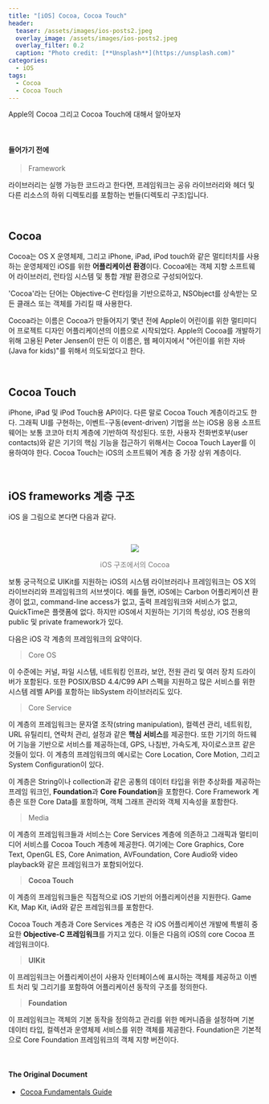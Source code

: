 ```yaml
---
title: "[iOS] Cocoa, Cocoa Touch"
header:
  teaser: /assets/images/ios-posts2.jpeg
  overlay_image: /assets/images/ios-posts2.jpeg
  overlay_filter: 0.2
  caption: "Photo credit: [**Unsplash**](https://unsplash.com)"
categories:
  - iOS
tags:
  - Cocoa
  - Cocoa Touch
---
```


Apple의 Cocoa 그리고 Cocoa Touch에 대해서 알아보자

<br>

#### 들어가기 전에

> Framework

라이브러리는 실행 가능한 코드라고 한다면, 프레임워크는 공유 라이브러리와 헤더 및 다른 리소스의 하위 디렉토리를 포함하는 번들(디렉토리 구조)입니다.

<br>

## Cocoa

Cocoa는 OS X 운영체제, 그리고 iPhone, iPad, iPod touch와 같은 멀티터치를 사용하는 운영체제인 iOS를 위한 **어플리케이션 환경**이다. Cocoa에는 객체 지향 소프트웨어 라이브러리, 런타임 시스템 및 통합 개발 환경으로 구성되어있다.

'Cocoa'라는 단어는 Objective-C 런타임을 기반으로하고, NSObject를 상속받는 모든 클래스 또는 객체를 가리킬 때 사용한다.

Cocoa라는 이름은 Cocoa가 만들어지기 몇년 전에 Apple이 어린이를 위한 멀티미디어 프로젝트 디자인 어플리케이션의 이름으로 시작되었다. Apple의 Cocoa를 개발하기 위해 고용된 Peter Jensen이 만든 이 이름은, 웹 페이지에서 "어린이를 위한 자바(Java for kids)"를 위해서 의도되었다고 한다.

<br>

## Cocoa Touch

iPhone, iPad 및 iPod Touch용 API이다. 다른 말로 Cocoa Touch 계층이라고도 한다. 그래픽 UI를 구현하는, 이벤트-구동(event-driven) 기법을 쓰는 iOS용 응용 소프트웨어는 보통 코코아 터치 계층에 기반하여 작성된다. 또한, 사용자 전화번호부(user contacts)와 같은 기기의 핵심 기능을 접근하기 위해서는 Cocoa Touch Layer를 이용하여야 한다. Cocoa Touch는 iOS의 소프트웨어 계층 중 가장 상위 계층이다. 

<br>

## iOS frameworks 계층 구조

iOS 을 그림으로 본다면 다음과 같다.

<br>

<p align="center"><img src="https://developer.apple.com/library/archive/documentation/Cocoa/Conceptual/CocoaFundamentals/Art/architecture_stack.jpg"></p>
<p align="center"><font color="#777777" weight="bold">iOS 구조에서의 Cocoa</font></p>

보통 궁극적으로 UIKit를 지원하는 iOS의 시스템 라이브러리나 프레임워크는 OS X의 라이브러리와 프레임워크의 서브셋이다. 예를 들면, iOS에는 Carbon 어플리케이션 환경이 없고, command-line access가 없고, 출력 프레임워크와 서비스가 없고, QuickTime은 플랫폼에 없다. 하지만 iOS에서 지원하는 기기의 특성상, iOS 전용의 public 및 private framework가 있다.

다음은 iOS 각 계층의 프레임워크의 요약이다.

> Core OS

이 수준에는 커널, 파일 시스템, 네트워킹 인프라, 보안, 전원 관리 및 여러 장치 드라이버가 포함된다. 또한 POSIX/BSD 4.4/C99 API 스펙을 지원하고 많은 서비스를 위한 시스템 레벨 API를 포함하는 libSystem 라이브러리도 있다.

> Core Service

이 계층의 프레임워크는 문자열 조작(string manipulation), 컬렉션 관리, 네트워킹, URL 유틸리티, 연락처 관리, 설정과 같은 **핵심 서비스**를 제공한다. 또한 기기의 하드웨어 기능을 기반으로 서비스를 제공하는데, GPS, 나침반, 가속도계, 자이로스코프 같은 것들이 있다. 이 계층의 프레임워크의 예시로는 Core Location, Core Motion, 그리고 System Configuration이 있다.

이 계층은 String이나 collection과 같은 공통의 데이터 타입을 위한 추상화를 제공하는 프레임 워크인, **Foundation**과 **Core Foundation**을 포함한다. Core Framework 계층은 또한 Core Data를 포함하며, 객체 그래프 관리와 객체 지속성을 포함한다.

> Media

이 계층의 프레임워크들과 서비스는 Core Services 계층에 의존하고 그래픽과 멀티미디어 서비스를 Cocoa Touch 계층에 제공한다. 여기에는 Core Graphics, Core Text, OpenGL ES, Core Animation, AVFoundation, Core Audio와 video playback와 같은 프레임워크가 포함되어있다. 

> **Cocoa Touch**

이 계층의 프레임워크들은 직접적으로 iOS 기반의 어플리케이션을 지원한다. Game Kit, Map Kit, iAd와 같은 프레임워크를 포함한다.

Cocoa Touch 계층과 Core Services 계층은 각 iOS 어플리케이션 개발에 특별히 중요한 **Objective-C 프레임워크**를 가지고 있다. 이들은 다음의 iOS의 core Cocoa 프레임워크이다. 

> **UIKit**

이 프레임워크는 어플리케이션이 사용자 인터페이스에 표시하는 객체를 제공하고 이벤트 처리 및 그리기를 포함하여 어플리케이션 동작의 구조를 정의한다. 

> **Foundation**

이 프레임워크는 객체의 기본 동작을 정의하고 관리를 위한 메커니즘을 설정하며 기본 데이터 타입, 컬렉션과 운영체제 서비스를 위한 객체를 제공한다. Foundation은 기본적으로 Core Foundation 프레임워크의 객체 지향 버전이다.

<br>

#### The Original Document

- [Cocoa Fundamentals Guide](https://developer.apple.com/library/archive/documentation/Cocoa/Conceptual/CocoaFundamentals/WhatIsCocoa/WhatIsCocoa.html)